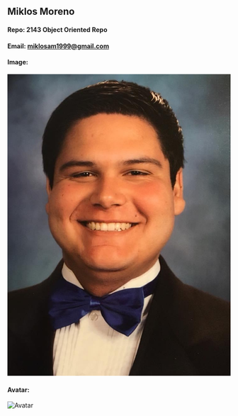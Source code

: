 ## Miklos Moreno
#### Repo: 2143 Object Oriented Repo
#### Email: miklosam1999@gmail.com
#### Image:
![Me](https://github.com/2yep/2143-OOP-Moreno/blob/deda93b565050ef31e92b8508d2a2b60060e7271/IMG_0180.JPG)
#### Avatar:
![Avatar](https://imgur.com/a/B0k6AWj)
